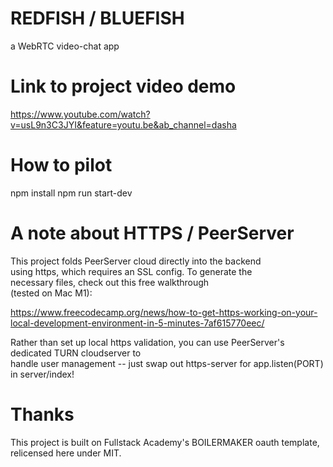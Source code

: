 # REDFISH / BLUEFISH

a WebRTC video-chat app

# Link to project video demo

https://www.youtube.com/watch?v=usL9n3C3JYI&feature=youtu.be&ab_channel=dasha

# How to pilot

npm install
npm run start-dev

# A note about HTTPS / PeerServer

This project folds PeerServer cloud directly into the backend  
using https, which requires an SSL config. To generate the  
necessary files, check out this free walkthrough  
(tested on Mac M1): 

https://www.freecodecamp.org/news/how-to-get-https-working-on-your-local-development-environment-in-5-minutes-7af615770eec/

Rather than set up local https validation, you can use PeerServer's dedicated TURN cloudserver to  
handle user management -- just swap out https-server for app.listen(PORT) in server/index!

# Thanks

This project is built on Fullstack Academy's BOILERMAKER oauth template, relicensed here under MIT.
